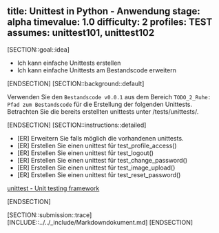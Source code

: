 title: Unittest in Python - Anwendung
stage: alpha
timevalue: 1.0
difficulty: 2
profiles: TEST
assumes: unittest101, unittest102
---
[SECTION::goal::idea]

- Ich kann einfache Unittests erstellen
- Ich kann einfache Unittests am Bestandscode erweitern

[ENDSECTION]
[SECTION::background::default]

Verwenden Sie den `Bestandscode v0.0.1` aus dem Bereich `TODO_2_Ruhe: Pfad zum Bestandscode` für die Erstellung der folgenden Unittests. Betrachten Sie die bereits erstellten unittests unter /tests/unittests/.

[ENDSECTION]
[SECTION::instructions::detailed]

- [ER] Erweitern Sie falls möglich die vorhandenen unittests.
- [ER] Erstellen Sie einen unittest für test_profile_access()
- [ER] Erstellen Sie einen unittest für test_logout()
- [ER] Erstellen Sie einen unittest für test_change_password()
- [ER] Erstellen Sie einen unittest für test_image_upload()
- [ER] Erstellen Sie einen unittest für test_reset_password()

[unittest - Unit testing framework](https://docs.python.org/3.10/library/unittest.html)

[ENDSECTION]

[SECTION::submission::trace]
[INCLUDE::../../_include/Markdowndokument.md]
[ENDSECTION]
